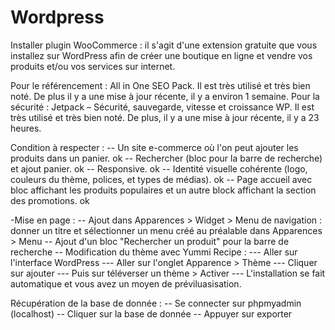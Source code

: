 # Wordpress

Installer plugin WooCommerce : il s'agit d'une extension gratuite que vous installez sur WordPress afin de créer une boutique en ligne et vendre vos produits et/ou vos services sur internet.

Pour le référencement : All in One SEO Pack. Il est très utilisé et très bien noté. De plus il y a une mise à jour récente, il y a environ 1 semaine.
Pour la sécurité : Jetpack – Sécurité, sauvegarde, vitesse et croissance WP. Il est très utilisé et très bien noté. De plus, il y a une mise à jour récente, il y a 23 heures.

Condition à respecter : -- Un site e-commerce où l'on peut ajouter les produits dans un panier. ok -- Rechercher (bloc pour la barre de recherche) et ajout panier. ok -- Responsive. ok -- Identité visuelle cohérente (logo, couleurs du thème, polices, et types de médias). ok -- Page accueil avec bloc affichant les produits populaires et un autre block affichant la section des promotions. ok

-Mise en page : -- Ajout dans Apparences > Widget > Menu de navigation : donner un titre et sélectionner un menu créé au préalable dans Apparences > Menu -- Ajout d'un bloc "Rechercher un produit" pour la barre de recherche -- Modification du thème avec Yummi Recipe :  --- Aller sur l'interface WordPress --- Aller sur l'onglet Apparence > Thème --- Cliquer sur ajouter --- Puis sur téléverser un thème > Activer --- L'installation se fait automatique et vous avez un moyen de préviluasisation.


Récupération de la base de donnée : -- Se connecter sur phpmyadmin (localhost) -- Cliquer sur la base de donnée -- Appuyer sur exporter


